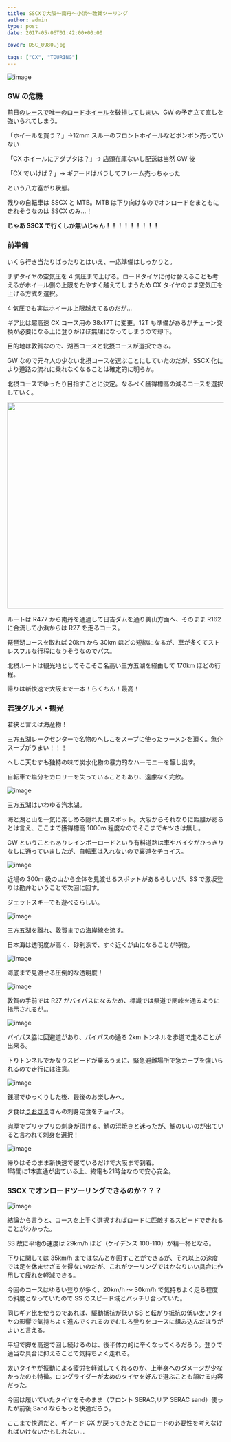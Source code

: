 ```yaml
---
title: SSCXで大阪～南丹～小浜～敦賀ツーリング
author: admin
type: post
date: 2017-05-06T01:42:00+00:00

cover: DSC_0980.jpg

tags: ["CX", "TOURING"]
---
```


![image](./DSC_0980.jpg)

### GW の危機

<a href="/2017/05/2017.html" target="_blank">前日のレースで唯一のロードホイールを破損してしまい</a>、GW の予定立て直しを強いられてしまう。

「ホイールを買う？」→12mm スルーのフロントホイールなどポンポン売っていない

「CX ホイールにアダプタは？」→ 店頭在庫ないし配送は当然 GW 後

「CX でいけば？」→ ギアードはバラしてフレーム売っちゃった

という八方塞がり状態。

残りの自転車は SSCX と MTB。MTB は下り向けなのでオンロードをまともに走れそうなのは SSCX のみ…！

**じゃあ SSCX で行くしか無いじゃん！！！！！！！！！**

### 前準備

いくら行き当たりばったりとはいえ、一応準備はしっかりと。

まずタイヤの空気圧を 4 気圧まで上げる。ロードタイヤに付け替えることも考えるがホイール側の上限をたやすく越えてしまうため CX タイヤのまま空気圧を上げる方式を選択。

4 気圧でも実はホイール上限越えてるのだが…

ギア比は超高速 CX コース用の 38x17T に変更。12T も準備があるがチェーン交換が必要になる上に登りがほぼ無理になってしまうので却下。

目的地は敦賀なので、湖西コースと北摂コースが選択できる。

GW なので元々人の少ない北摂コースを選ぶことにしていたのだが、SSCX 化により道路の流れに乗れなくなることは確定的に明らか。

北摂コースでゆったり目指すことに決定。なるべく獲得標高の減るコースを選択していく。

[<img border="0" height="480" src="https://map.yahooapis.jp/map/V1/static?appid=7tFXKn2xg64uWyHGG7apEBKEN5gU173ZW3bBUjsai53AY3B9hbn46dWALHnMtkoFU8ov&width=640&height=480&scalebar=ul&l=0,0,255,105,4,34.76858,135.45550,34.79111,135.42644,34.82167,135.42444,34.85239,135.41728,34.88381,135.42628,34.90081,135.44025,34.92336,135.44789,34.95308,135.45500,34.98267,135.47283,35.02411,135.48733,35.06414,135.45900,35.09092,135.45861,35.11344,135.46925,35.14750,135.49931,35.15986,135.51511,35.18586,135.51608,35.20353,135.53231,35.21189,135.55869,35.23139,135.57275,35.25933,135.56128,35.27478,135.55131,35.30822,135.55578,35.32831,135.56714,35.34489,135.58983,35.38489,135.59019,35.39575,135.58464,35.40233,135.61936,35.40228,135.66997,35.42581,135.68897,35.45119,135.70931,35.47703,135.74544,35.47828,135.79200,35.46258,135.86144,35.49422,135.90064,35.54786,135.91069,35.58411,135.90819,35.61083,135.89503,35.60728,135.92744,35.62269,135.97058,35.64722,136.07214&pins=34.76858,135.45550,,blue&ping=35.64722,136.07214,,red&mode=map" style="height: 480px; width: 640px;" width="640" />][1]

ルートは R477 から南丹を通過して日吉ダムを通り美山方面へ、そのまま R162 に合流して小浜からは R27 を走るコース。

琵琶湖コースを取れば 20km から 30km ほどの短縮になるが、車が多くてストレスフルな行程になりそうなのでパス。

北摂ルートは観光地としてそこそこ名高い三方五湖を経由して 170km ほどの行程。

帰りは新快速で大阪まで一本！らくちん！最高！

### 若狭グルメ・観光

若狭と言えば海産物！

三方五湖レークセンターで名物のへしこをスープに使ったラーメンを頂く。魚介スープがうまい！！！

へしこ天むすも独特の味で炭水化物の暴力的なハーモニーを醸し出す。

自転車で塩分をカロリーを失っていることもあり、遠慮なく完飲。

![image](./DSC_1000.jpg)

三方五湖はいわゆる汽水湖。

海と湖と山を一気に楽しめる隠れた良スポット。大阪からそれなりに距離があるとは言え、ここまで獲得標高 1000m 程度なのでそこまでキツさは無し。

GW ということもありレインボーロードという有料道路は車やバイクがひっきりなしに通っていましたが、自転車は入れないので裏道をチョイス。

![image](./DSC_0992.jpg)

近場の 300m 級の山から全体を見渡せるスポットがあるらしいが、SS で激坂登りは勘弁ということで次回に回す。

ジェットスキーでも遊べるらしい。

![image](./DSC_0997.jpg)

三方五湖を離れ、敦賀までの海岸線を流す。

<div class="separator" style="clear: both;">
  日本海は透明度が高く、砂利浜で、すぐ近くが山になることが特徴。
</div>

![image](./DSC_1001.jpg)

海底まで見渡せる圧倒的な透明度！

![image](./DSC_0996.jpg)

敦賀の手前では R27 がバイパスになるため、標識では県道で関峠を通るように指示されるが…

![image](./DSC_1002.jpg)

バイパス脇に回避道があり、バイパスの通る 2km トンネルを歩道で走ることが出来る。

下りトンネルでかなりスピードが乗るうえに、緊急避難場所で急カーブを強いられるので走行には注意。

![image](./DSC_1003.jpg)

銭湯でゆっくりした後、最後のお楽しみへ。

夕食は<a href="https://goo.gl/maps/WBEVpbshFqC2" target="_blank">うおさき</a>さんの刺身定食をチョイス。

肉厚でプリップリの刺身が頂ける。鯖の浜焼きと迷ったが、鯛のいいのが出ていると言われて刺身を選択！

![image](./DSC_1005.jpg)

<div class="separator" style="clear: both;">
</div>

<div class="separator" style="clear: both;">
</div>

<div class="separator" style="clear: both;">
  帰りはそのまま新快速で寝ているだけで大阪まで到着。
</div>

<div class="separator" style="clear: both;">
  1時間に1本直通が出ている上、終電も21時台なので安心安全。
</div>

<div class="separator" style="clear: both;">
</div>

<div class="separator" style="clear: both;">
</div>

### SSCX でオンロードツーリングできるのか？？？

![image](./DSC_0981.jpg)

結論から言うと、コースを上手く選択すればロードに匹敵するスピードで走れることがわかった。

SS 故に平地の速度は 29km/h ほど（ケイデンス 100-110）が精一杯となる。

下りに関しては 35km/h まではなんとか回すことができるが、それ以上の速度では足を休ませざるを得ないのだが、これがツーリングではかなりいい具合に作用して疲れを軽減できる。

今回のコースはゆるい登りが多く、20km/h ～ 30km/h で気持ちよく走る程度の斜度となっていたので SS のスピード域とバッチリ合っていた。

同じギア比を使うのであれば、駆動抵抗が低い SS と転がり抵抗の低い太いタイヤの影響で気持ちよく進んでくれるのでむしろ登りをコースに組み込んだほうがよいと言える。

平坦で脚を高速で回し続けるのは、後半体力的に辛くなってくるだろう。登りで適当な具合に抑えることで気持ちよく走れる。

太いタイヤが振動による疲労を軽減してくれるのか、上半身へのダメージが少なかったのも特徴。ロングライダーが太めのタイヤを好んで選ぶことも頷ける内容だった。

今回は履いていたタイヤをそのまま（フロント SERAC,リア SERAC sand）使ったが前後 Sand ならもっと快適だろう。

ここまで快適だと、ギアード CX が戻ってきたときにロードの必要性を考えなければいけないかもしれない…

<LinkBox isAmazonLink url="http://www.amazon.co.jp/exec/obidos/ASIN/B00QHS8BQE/gensobunya-22/ref=nosim/" />

[1]: https://latlonglab.yahoo.co.jp/route/watch?id=640ae6ec2fbbc24f4ee241d39575d3f9 "敦賀ツーリング北摂コース - ルートラボ - LatLongLab"
